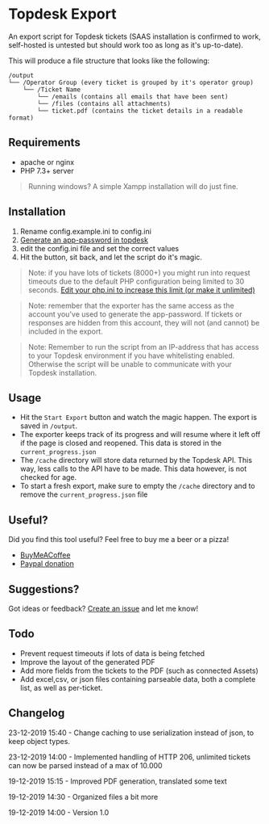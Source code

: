 # Topdesk Export
An export script for Topdesk tickets (SAAS installation is confirmed to work, self-hosted is untested but should work too as long as it's up-to-date).

This will produce a file structure that looks like the following:

```
/output
└── /Operator Group (every ticket is grouped by it's operator group)
    └── /Ticket Name
        └── /emails (contains all emails that have been sent)
        └── /files (contains all attachments)
        └── ticket.pdf (contains the ticket details in a readable format)
```

## Requirements
- apache or nginx
- PHP 7.3+ server

> Running windows? A simple Xampp installation will do just fine.

## Installation
1. Rename config.example.ini to config.ini
2. [Generate an app-password in topdesk](https://developers.topdesk.com/tutorial.html#show-collapse-usage-createAppPassword)
3. edit the config.ini file and set the correct values
4. Hit the button, sit back, and let the script do it's magic.

> Note: if you have lots of tickets (8000+) you might run into request timeouts due to the default PHP configuration being limited to 30 seconds. [Edit your php.ini to increase this limit (or make it unlimited)](https://www.php.net/manual/en/info.configuration.php#ini.max-execution-time)

> Note: remember that the exporter has the same access as the account you've used to generate the app-password.
If tickets or responses are hidden from this account, they will not (and cannot) be included in the export.

> Note: Remember to run the script from an IP-address that has access to your Topdesk environment if you have whitelisting enabled. Otherwise the script will be unable to communicate with your Topdesk installation.

## Usage
- Hit the `Start Export` button and watch the magic happen. The export is saved in `/output`.
- The exporter keeps track of its progress and will resume where it left off if the page is closed and reopened. This data is stored in the `current_progress.json`
- The `/cache` directory will store data returned by the Topdesk API. This way, less calls to the API have to be made. This data however, is not checked for age.
- To start a fresh export, make sure to empty the `/cache` directory and to remove the `current_progress.json` file
## Useful?

Did you find this tool useful? Feel free to buy me a beer or a pizza!
- [BuyMeACoffee](https://www.buymeacoffee.com/xorinzor)
- [Paypal donation](https://paypal.me/xorinzor)

## Suggestions?
Got ideas or feedback? [Create an issue](https://github.com/xorinzor/TopdeskExport/issues/new) and let me know!

## Todo
- Prevent request timeouts if lots of data is being fetched
- Improve the layout of the generated PDF
- Add more fields from the tickets to the PDF (such as connected Assets)
- Add excel,csv, or json files containing parseable data, both a complete list, as well as per-ticket.

## Changelog
23-12-2019 15:40 - Change caching to use serialization instead of json, to keep object types.

23-12-2019 14:00 - Implemented handling of HTTP 206, unlimited tickets can now be parsed instead of a max of 10.000

19-12-2019 15:15 - Improved PDF generation, translated some text

19-12-2019 14:30 - Organized files a bit more

19-12-2019 14:00 - Version 1.0 
